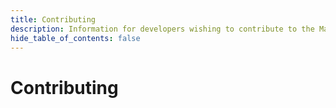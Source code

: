 ```yaml
---
title: Contributing
description: Information for developers wishing to contribute to the Magick IDE.
hide_table_of_contents: false
---
```


# Contributing
